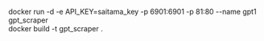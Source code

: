 docker run -d -e API_KEY=saitama_key -p 6901:6901 -p 81:80 --name gpt1 gpt_scraper<br>
docker build -t gpt_scraper .
